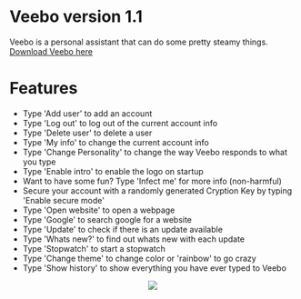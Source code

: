 # Veebo version 1.1
Veebo is a personal assistant that can do some pretty steamy things. [Download Veebo here](https://ipooglecodes.weebly.com/application-downloads.html) 
# Features
- Type 'Add user' to add an account
- Type 'Log out' to log out of the current account info
- Type 'Delete user' to delete a user
- Type 'My info' to change the current account info
- Type 'Change Personality' to change the way Veebo responds to what you type
- Type 'Enable intro' to enable the logo on startup
- Want to have some fun? Type 'Infect me' for more info (non-harmful)
- Secure your account with a randomly generated Cryption Key by typing 'Enable secure mode'
- Type 'Open website' to open a webpage
- Type 'Google' to search google for a website
- Type 'Update' to check if there is an update available
- Type 'Whats new?' to find out whats new with each update
- Type 'Stopwatch' to start a stopwatch
- Type 'Change theme' to change color or 'rainbow' to go crazy
- Type 'Show history' to show everything you have ever typed to Veebo

<div align="center">
  
<img src="https://ipooglecodes.weebly.com/uploads/9/7/6/2/97620300/veebologo.png"><br><br>

</div>
